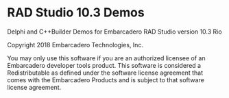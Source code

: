 # RAD Studio 10.3 Demos
Delphi and C++Builder Demos for Embarcadero RAD Studio version 10.3 Rio

Copyright 2018 Embarcadero Technologies, Inc.

You may only use this software if you are an authorized licensee
of an Embarcadero developer tools product.
This software is considered a Redistributable as defined under
the software license agreement that comes with the Embarcadero Products
and is subject to that software license agreement.
